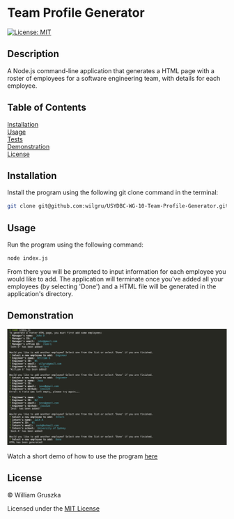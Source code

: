 # Team Profile Generator
[![License: MIT](https://img.shields.io/badge/License-MIT-yellow.svg)](https://opensource.org/licenses/MIT)

## Description

A Node.js command-line application that generates a HTML page with a roster of employees for a software engineering team, with details for each employee.

## Table of Contents

[Installation](#Installation)  
[Usage](#Usage)   
[Tests](#Tests)  
[Demonstration](#Demonstration)  
[License](#License)    

<a name="Installation"></a>
## Installation

Install the program using the following git clone command in the terminal:

```bash
git clone git@github.com:wilgru/USYDBC-WG-10-Team-Profile-Generator.git
```

<a name="Usage"></a>
## Usage

Run the program using the following command:

```bash
node index.js
```

From there you will be prompted to input information for each employee you would like to add. The application will terminate once you've added all your employees (by selecting 'Done') and a HTML file will be generated in the application's directory.

<a name="Demonstration"></a>
## Demonstration

![usage demo](https://github.com/wilgru/USYDBC-WG-10-Team-Profile-Generator/blob/main/demo.png)

Watch a short demo of how to use the program [here](https://drive.google.com/file/d/1kLDzUzv8w6w211QxkSldGgG-lgZgDc3m/view?usp=sharing)

<a name="License"></a>
## License

&copy; William Gruszka

Licensed under the [MIT License](./LICENSE.txt)

